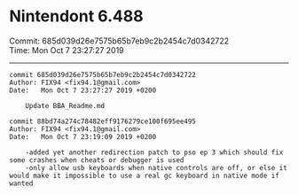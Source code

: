 # Nintendont 6.488
Commit: 685d039d26e7575b65b7eb9c2b2454c7d0342722  
Time: Mon Oct 7 23:27:27 2019   

-----

```
commit 685d039d26e7575b65b7eb9c2b2454c7d0342722
Author: FIX94 <fix94.1@gmail.com>
Date:   Mon Oct 7 23:27:27 2019 +0200

    Update BBA_Readme.md
```

```
commit 88bd74a274c78482eff9176279ce100f695ee495
Author: FIX94 <fix94.1@gmail.com>
Date:   Mon Oct 7 23:19:09 2019 +0200

    -added yet another redirection patch to pso ep 3 which should fix some crashes when cheats or debugger is used
    -only allow usb keyboards when native controls are off, or else it would make it impossible to use a real gc keyboard in native mode if wanted
```
